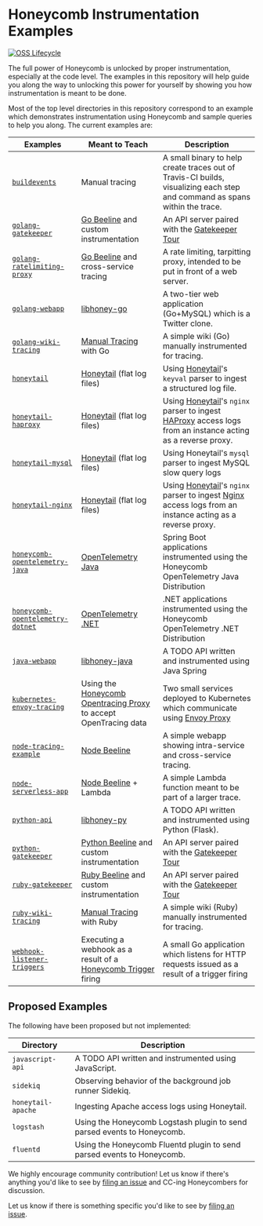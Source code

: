 # Honeycomb Instrumentation Examples

[![OSS Lifecycle](https://img.shields.io/osslifecycle/honeycombio/examples?color=success)](https://github.com/honeycombio/home/blob/main/honeycomb-oss-lifecycle-and-practices.md)

The full power of Honeycomb is unlocked by proper instrumentation, especially at
the code level. The examples in this repository will help guide you
along the way to unlocking this power for yourself by showing you how
instrumentation is meant to be done.

Most of the top level directories in this repository correspond to an example
which demonstrates instrumentation using Honeycomb and sample queries to help
you along. The current examples are:

| Examples                                                                                                             | Meant to Teach                                                                                                                 | Description                                                                                                                                |
|----------------------------------------------------------------------------------------------------------------------|--------------------------------------------------------------------------------------------------------------------------------|--------------------------------------------------------------------------------------------------------------------------------------------|
| [`buildevents`](https://github.com/honeycombio/buildevents)                                                          | Manual tracing                                                                                                                 | A small binary to help create traces out of Travis-CI builds, visualizing each step and command as spans within the trace.                 |
| [`golang-gatekeeper`](golang-gatekeeper)                                                                             | [Go Beeline](https://docs.honeycomb.io/getting-data-in/beelines/go-beeline/) and custom instrumentation                        | An API server paired with the [Gatekeeper Tour](https://docs.honeycomb.io/gatekeeper-tour/)                                                |
| [`golang-ratelimiting-proxy`](golang-ratelimiting-proxy)                                                             | [Go Beeline](https://docs.honeycomb.io/getting-data-in/beelines/go-beeline/) and cross-service tracing                         | A rate limiting, tarpitting proxy, intended to be put in front of a web server.                                                            |
| [`golang-webapp`](golang-webapp)                                                                                     | [libhoney-go](https://docs.honeycomb.io/sdk/go/)                                                                               | A two-tier web application (Go+MySQL) which is a Twitter clone.                                                                            |
| [`golang-wiki-tracing`](golang-wiki-tracing)                                                                         | [Manual Tracing](https://docs.honeycomb.io/working-with-data/tracing/send-trace-data/#manual-tracing) with Go                  | A simple wiki (Go) manually instrumented for tracing.                                                                                      |
| [`honeytail`](https://github.com/honeycombio/honeytail/tree/main/example)                                            | [Honeytail](https://docs.honeycomb.io/getting-data-in/honeytail/) (flat log files)                                             | Using [Honeytail]()'s `keyval` parser to ingest a structured log file.                                                                     |
| [`honeytail-haproxy`](honeytail-haproxy)                                                                             | [Honeytail](https://docs.honeycomb.io/getting-data-in/honeytail/) (flat log files)                                             | Using [Honeytail]()'s `nginx` parser to ingest [HAProxy](https://www.haproxy.org/) access logs from an instance acting as a reverse proxy. |
| [`honeytail-mysql`](honeytail-mysql)                                                                                 | [Honeytail](https://docs.honeycomb.io/getting-data-in/honeytail/) (flat log files)                                             | Using Honeytail's `mysql` parser to ingest MySQL slow query logs                                                                           |
| [`honeytail-nginx`](honeytail-nginx)                                                                                 | [Honeytail](https://docs.honeycomb.io/getting-data-in/honeytail/) (flat log files)                                             | Using [Honeytail]()'s `nginx` parser to ingest [Nginx]() access logs from an instance acting as a reverse proxy.                           |
| [`honeycomb-opentelemetry-java`](https://github.com/honeycombio/honeycomb-opentelemetry-java/tree/main/examples)     | [OpenTelemetry Java](https://docs.honeycomb.io/getting-data-in/opentelemetry/java-distro/)                                     | Spring Boot applications instrumented using the Honeycomb OpenTelemetry Java Distribution                                                  |
| [`honeycomb-opentelemetry-dotnet`](https://github.com/honeycombio/honeycomb-opentelemetry-dotnet/tree/main/examples) | [OpenTelemetry .NET](https://docs.honeycomb.io/getting-data-in/opentelemetry/dotnet-distro/)                                   | .NET applications instrumented using the Honeycomb OpenTelemetry .NET Distribution                                                         | 
| [`java-webapp`](java-webapp)                                                                                         | [libhoney-java](https://docs.honeycomb.io/sdk/java/)                                                                           | A TODO API written and instrumented using Java Spring                                                                                      |
| [`kubernetes-envoy-tracing`](kubernetes-envoy-tracing)                                                               | Using the [Honeycomb Opentracing Proxy](https://github.com/honeycombio/honeycomb-opentracing-proxy) to accept OpenTracing data | Two small services deployed to Kubernetes which communicate using [Envoy Proxy](https://www.envoyproxy.io/)                                |
| [`node-tracing-example`](node-tracing-example)                                                                       | [Node Beeline](https://docs.honeycomb.io/getting-data-in/javascript/beeline-nodejs/)                                           | A simple webapp showing intra-service and cross-service tracing.                                                                           |
| [`node-serverless-app`](node-serverless-app)                                                                         | [Node Beeline](https://docs.honeycomb.io/getting-data-in/javascript/beeline-nodejs/) + Lambda                                  | A simple Lambda function meant to be part of a larger trace.                                                                               |
| [`python-api`](python-api)                                                                                           | [libhoney-py](https://docs.honeycomb.io/sdk/python/)                                                                           | A TODO API written and instrumented using Python (Flask).                                                                                  |
| [`python-gatekeeper`](python-gatekeeper)                                                                             | [Python Beeline](https://docs.honeycomb.io/getting-data-in/beelines/python-beeline/) and custom instrumentation                | An API server paired with the [Gatekeeper Tour](https://docs.honeycomb.io/gatekeeper-tour/)                                                |
| [`ruby-gatekeeper`](ruby-gatekeeper)                                                                                 | [Ruby Beeline](https://docs.honeycomb.io/getting-data-in/beelines/ruby-beeline/) and custom instrumentation                    | An API server paired with the [Gatekeeper Tour](https://docs.honeycomb.io/gatekeeper-tour/)                                                |
| [`ruby-wiki-tracing`](ruby-wiki-tracing)                                                                             | [Manual Tracing](https://docs.honeycomb.io/working-with-data/tracing/send-trace-data/#manual-tracing) with Ruby                | A simple wiki (Ruby) manually instrumented for tracing.                                                                                    |
| [`webhook-listener-triggers`](webhook-listener-triggers)                                                             | Executing a webhook as a result of a [Honeycomb Trigger](https://docs.honeycomb.io/working-with-data/triggers/) firing         | A small Go application which listens for HTTP requests issued as a result of a trigger firing                                              |


## Proposed Examples

The following have been proposed but not implemented:

| Directory           | Description                                                             |
| ------------------- | ----------------------------------------------------------------------- |
| `javascript-api`    | A TODO API written and instrumented using JavaScript.                   |
| `sidekiq`           | Observing behavior of the background job runner Sidekiq.                |
| `honeytail-apache`  | Ingesting Apache access logs using Honeytail.                           |
| `logstash`          | Using the Honeycomb Logstash plugin to send parsed events to Honeycomb. |
| `fluentd`           | Using the Honeycomb Fluentd plugin to send parsed events to Honeycomb.  |

We highly encourage community contribution! Let us know if there's anything you'd like to see
by [filing an issue](https://github.com/honeycombio/examples/issues/new) and CC-ing Honeycombers
for discussion.

Let us know if there is something specific you'd like to see by [filing an
issue](https://github.com/honeycombio/examples/issues/new).
